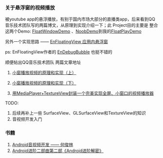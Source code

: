### 关于悬浮窗的视频播放

被youtube app的悬浮播放，有别于国内市场大部分的直播类app，后来看到QQ音乐技术团队写的两篇博文，从原理到实现介绍一下；此
Project目的主要是 整合这两个Demo: [FloatWindowDemo](https://github.com/FightingLarry/FloatWindowDemo) 、[NoobDemo](https://github.com/willisdai/NoobDemo)到我的[FloatPlayDemo](https://github.com/zbiext/FloatPlayDemo)

另外一个实现思路 —— [EnFloatingView 应用内悬浮窗](https://github.com/leotyndale/EnFloatingView)

ps: EnFloatingView作者的 [EnDebugBubble](https://github.com/leotyndale/EnDebugBubble) 也挺不错的


顺便帖出QQ音乐技术团队 两篇文章地址

1. [小窗播放视频的原理和实现（上）](https://cloud.tencent.com/developer/article/1034235)
2. [小窗播放视频的原理和实现（下）](https://cloud.tencent.com/developer/article/1047885)

3. [用MediaPlayer+TextureView封装一个完美实现全屏、小窗口的视频播放器](https://www.jianshu.com/p/420f7b14d6f6)

TODO:
1. 后续再补上一些 SurfaceView、GLSurfaceView和TextureView的知识
2. 音视频开发入门


### 书籍
1. [Android音视频开发 —— 何俊林](https://blog.csdn.net/hejjunlin/article/details/83304678)
2. [Android进阶二部曲第二部《Android进阶解密》](https://blog.csdn.net/itachi85/article/details/83107944)
